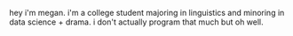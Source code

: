 hey i'm megan. i'm a college student majoring in linguistics and minoring in data science + drama.
i don't actually program that much but oh well.
